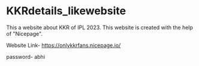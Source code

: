 # KKRdetails_likewebsite

This a website about KKR of IPL 2023. 
This website is created with the help of "Nicepage".

Website Link- https://onlykkrfans.nicepage.io/

password- abhi
